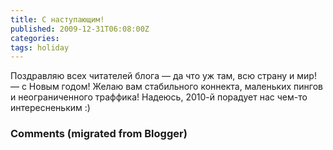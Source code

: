```yaml
---
title: С наступающим!
published: 2009-12-31T06:08:00Z
categories: 
tags: holiday
---
```


Поздравляю всех читателей блога — да что уж там, всю страну и мир! — с Новым годом! Желаю вам стабильного коннекта, маленьких пингов и неограниченного траффика! Надеюсь, 2010-й порадует нас чем-то интересненьким :)

<h3 id='hakyll-convert-comments-title'>Comments (migrated from Blogger)</h3>


